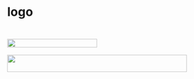 # logo
<img src="https://rawgit.com/andymantell/logo/master/dist/andy-mantell.svg" width="104" height="10" /><br><br>
<img src="https://rawgit.com/andymantell/logo/master/dist/andy-mantell.svg" width="208" height="20" /><br><br>
<img src="https://rawgit.com/andymantell/logo/master/dist/andy-mantell.svg" width="416" height="40" />
